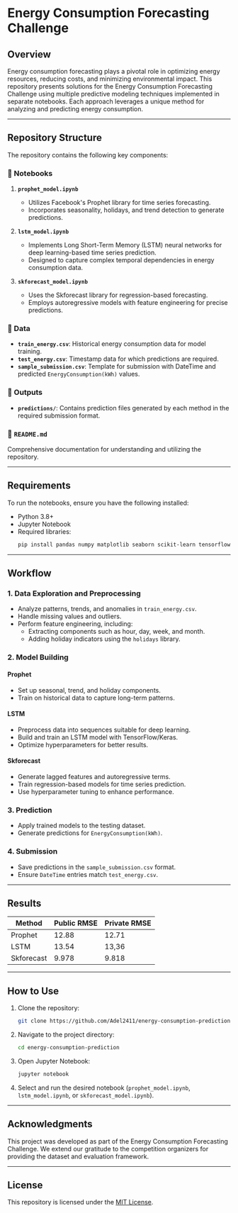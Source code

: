 # Energy Consumption Forecasting Challenge

## Overview

Energy consumption forecasting plays a pivotal role in optimizing energy resources, reducing costs, and minimizing environmental impact. This repository presents solutions for the Energy Consumption Forecasting Challenge using multiple predictive modeling techniques implemented in separate notebooks. Each approach leverages a unique method for analyzing and predicting energy consumption.

---

## Repository Structure

The repository contains the following key components:

### 📂 Notebooks

1. **`prophet_model.ipynb`**

   - Utilizes Facebook's Prophet library for time series forecasting.
   - Incorporates seasonality, holidays, and trend detection to generate predictions.

2. **`lstm_model.ipynb`**

   - Implements Long Short-Term Memory (LSTM) neural networks for deep learning-based time series prediction.
   - Designed to capture complex temporal dependencies in energy consumption data.

3. **`skforecast_model.ipynb`**
   - Uses the Skforecast library for regression-based forecasting.
   - Employs autoregressive models with feature engineering for precise predictions.

### 📂 Data

- **`train_energy.csv`**: Historical energy consumption data for model training.
- **`test_energy.csv`**: Timestamp data for which predictions are required.
- **`sample_submission.csv`**: Template for submission with DateTime and predicted `EnergyConsumption(kWh)` values.

### 📂 Outputs

- **`predictions/`**: Contains prediction files generated by each method in the required submission format.

### 📄 `README.md`

Comprehensive documentation for understanding and utilizing the repository.

---

## Requirements

To run the notebooks, ensure you have the following installed:

- Python 3.8+
- Jupyter Notebook
- Required libraries:
  ```bash
  pip install pandas numpy matplotlib seaborn scikit-learn tensorflow prophet skforecast holidays
  ```

---

## Workflow

### 1. Data Exploration and Preprocessing

- Analyze patterns, trends, and anomalies in `train_energy.csv`.
- Handle missing values and outliers.
- Perform feature engineering, including:
  - Extracting components such as hour, day, week, and month.
  - Adding holiday indicators using the `holidays` library.

### 2. Model Building

#### Prophet

- Set up seasonal, trend, and holiday components.
- Train on historical data to capture long-term patterns.

#### LSTM

- Preprocess data into sequences suitable for deep learning.
- Build and train an LSTM model with TensorFlow/Keras.
- Optimize hyperparameters for better results.

#### Skforecast

- Generate lagged features and autoregressive terms.
- Train regression-based models for time series prediction.
- Use hyperparameter tuning to enhance performance.

### 3. Prediction

- Apply trained models to the testing dataset.
- Generate predictions for `EnergyConsumption(kWh)`.

### 4. Submission

- Save predictions in the `sample_submission.csv` format.
- Ensure `DateTime` entries match `test_energy.csv`.

---

## Results

| Method     | Public RMSE | Private RMSE |
| ---------- | ----------- | ------------ |
| Prophet    | 12.88       | 12.71        |
| LSTM       | 13.54       | 13,36        |
| Skforecast | 9.978       | 9.818        |

---

## How to Use

1. Clone the repository:
   ```bash
   git clone https://github.com/Adel2411/energy-consumption-prediction.git
   ```
2. Navigate to the project directory:
   ```bash
   cd energy-consumption-prediction
   ```
3. Open Jupyter Notebook:
   ```bash
   jupyter notebook
   ```
4. Select and run the desired notebook (`prophet_model.ipynb`, `lstm_model.ipynb`, or `skforecast_model.ipynb`).

---

## Acknowledgments

This project was developed as part of the Energy Consumption Forecasting Challenge. We extend our gratitude to the competition organizers for providing the dataset and evaluation framework.

---

## License

This repository is licensed under the [MIT License](LICENSE).
